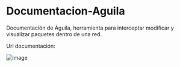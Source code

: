 # Documentacion-Aguila
Documentación de Águila, herramienta para interceptar modificar y visualizar paquetes dentro de una red.

Url documentación: 

![image](https://github.com/M4nugs/Documentacion-Aguila/assets/96147300/c489bbde-f019-41a8-bff0-c19c17d755da)
